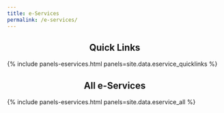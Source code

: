 ```yaml
---
title: e-Services
permalink: /e-services/
---
```

<center><h2>Quick Links</h2></center>

{% include panels-eservices.html panels=site.data.eservice_quicklinks %}

<center><h2>All e-Services</h2></center>

{% include panels-eservices.html panels=site.data.eservice_all %}
